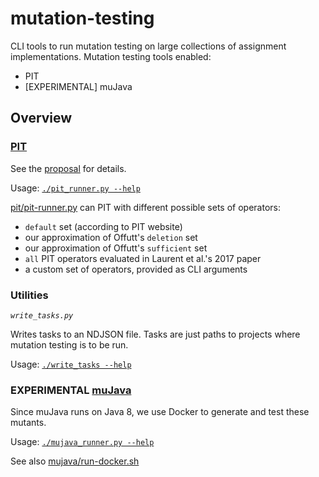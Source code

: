 # mutation-testing

CLI tools to run mutation testing on large collections of assignment implementations. 
Mutation testing tools enabled:
* PIT
* \[EXPERIMENTAL\] muJava

## Overview
### [PIT](https://pitest.org)

See the [proposal](pit/proposal.md) for details.

Usage: [`./pit_runner.py --help`](pit/pit_runner.py)

[pit/pit-runner.py](pit/pit_runner.py) can PIT with different possible sets of operators:
* `default` set (according to PIT website)
* our approximation of Offutt's `deletion` set 
* our approximation of Offutt's `sufficient` set
* `all` PIT operators evaluated in Laurent et al.'s 2017 paper
* a custom set of operators, provided as CLI arguments

### Utilities

*`write_tasks.py`*

Writes tasks to an NDJSON file.
Tasks are just paths to projects where mutation testing is to be run.

Usage: [`./write_tasks --help`](write_tasks.py)

### **EXPERIMENTAL** [muJava](https://cs.gmu.edu/~offutt/mujava/)
Since muJava runs on Java 8, we use Docker to generate and test these mutants.

Usage: [`./mujava_runner.py --help`](mujava/mujava_runner.py)

See also [mujava/run-docker.sh](mujava/run-docker.sh)


